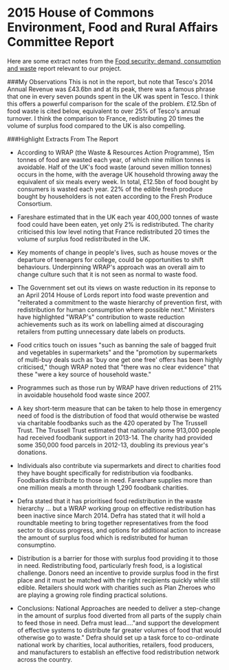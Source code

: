 2015 House of Commons Environment, Food and Rural Affairs Committee Report
==========================================================================

Here are some extract notes from the [Food security: demand, consumption and waste](http://www.publications.parliament.uk/pa/cm201415/cmselect/cmenvfru/703/703.pdf) report relevant to our project.  

###My Observations
This is not in the report, but note that Tesco's 2014 Annual Revenue was £43.6bn and at its peak, there was a famous phrase that one in every seven pounds spent in the UK was spent in Tesco.  I think this offers a powerful comparison for the scale of the problem.  £12.5bn of food waste is cited below, equivalent to over 25% of Tesco's annual turnover.  I think the comparison to France, redistributing 20 times the volume of surplus food compared to the UK is also compelling.

###Highlight Extracts From The Report

* According to WRAP (the Waste & Resources Action Programme), 15m tonnes of food are wasted each year, of which nine million tonnes is avoidable.  Half of the UK's food waste (around seven million tonnes) occurs in the home, with the average UK household throwing away the equivalent of six meals every week.  In total, £12.5bn of food bought by consumers is wasted each year.  22% of the edible fresh produce bought by householders is not eaten according to the Fresh Produce Consortium.

* Fareshare estimated that in the UK each year 400,000 tonnes of waste food could have been eaten, yet only 2% is redistributed.  The charity criticised this low level noting that France redistributed 20 times the volume of surplus food redistributed in the UK.

* Key moments of change in people's lives, such as house moves or the departure of teenagers for college, could be opportunities to shift behaviours.  Underpinning WRAP's approach was an overall aim to change culture such that it is not seen as normal to waste food.

* The Government set out its views on waste reduction in its reponse to an April 2014 House of Lords report into food waste prevention and "reiterated a commitment to the waste hierarchy of prevention first, with redistribution for human consumption where possible next."   Ministers have highlighted "WRAP's" contribution to waste reduction achievements such as its work on labelling aimed at discouraging retailers from putting unnecessary date labels on products.

* Food critics touch on issues "such as banning the sale of bagged fruit and vegetables in supermarkets" and the "promotion by supermarkets of multi-buy deals such as 'buy one get one free' offers has been highly criticised," though WRAP noted that "there was no clear evidence" that these "were a key source of household waste."  

* Programmes such as those run by WRAP have driven reductions of 21% in avoidable household food waste since 2007.  

* A key short-term measure that can be taken to help those in emergency need of food is the distribution of food that would otherwise be wasted via charitable foodbanks such as the 420 operated by The Trussell Trust.  The Trussell Trust estimated that nationally some 913,000 people had received foodbank support in 2013-14.  The charity had provided some 350,000 food parcels in 2012-13, doubling its previous year's donations.

* Individuals also contribute via supermarkets and direct to charities food they have bought specifically for redistribution via foodbanks.  Foodbanks distribute to those in need.  Fareshare supplies more than one million meals a month through 1,290 foodbank charities.

* Defra stated that it has prioritised food redistribution in the waste hierarchy ... but a WRAP working group on effective redistribution has been inactive since March 2014.  Defra has stated that it will hold a roundtable meeting to bring together representatives from the food sector to discuss progress, and options for additional action to increase the amount of surplus food which is redistributed for human consumptino.

* Distribution is a barrier for those with surplus food providing it to those in need.  Redistributing food, particularly fresh food, is a logistical challenge.  Donors need an incentive to provide surplus food in the first place and it must be matched with the right recipients quickly while still edible.  Retailers should work with charities such as Plan Zheroes who are playing a growing role finding practical solutions.

* Conclusions: National Approaches are needed to deliver a step-change in the amount of surplus food diverted from all parts of the supply chain to feed those in need.  Defra must lead...."and support the development of effective systems to distribute far greater volumes of food that would otherwise go to waste."  Defra should set up a task force to co-ordinate national work by charities, local authorities, retailers, food producers, and manufacturers to establish an effective food redistribution network across the country.